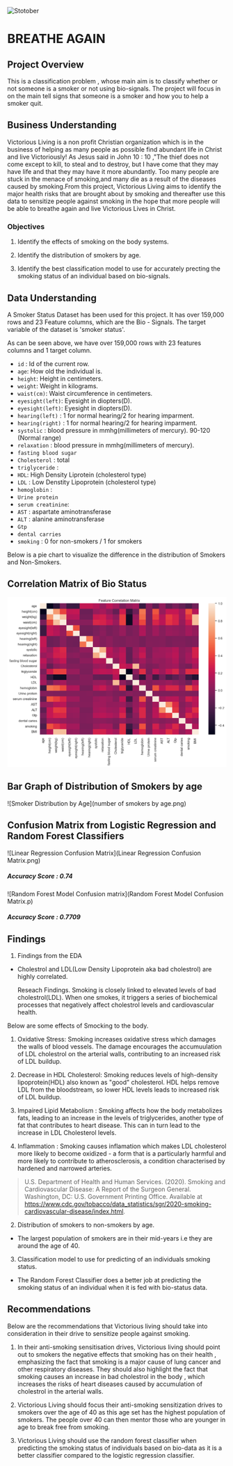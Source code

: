 ![Stotober](https://encrypted-tbn0.gstatic.com/images?q=tbn:ANd9GcRt7m3E67ogwWOfRoEU9EtJsnZ80bWI0j2FPQ&s)

# BREATHE AGAIN

## Project Overview
This is a classification problem , whose main aim is to classify whether or not someone is a smoker or not using bio-signals. The project will focus in on the main tell signs that someone is a smoker and how you to help a smoker quit.


## Business Understanding 

Victorious Living is a non profit Christian organization which is in the business of helping as many people as possible find abundant life in Christ and live Victoriously! As Jesus said in John 10 : 10 ,"The thief does not come except to kill, to steal and to destroy, but I have come that they may have life and that they may have it more abundantly. Too many people are stuck in the menace of smoking,and many die as a result of the diseases caused by smoking.From this project, Victorious Living aims to identify the major health risks that are brought about by smoking and thereafter use this data to sensitize people against smoking in the hope that more people will be able to breathe again and live Victorious Lives in Christ.


### Objectives
1. Identify the effects of smoking on the body systems. 

2. Identify the distribution of smokers by age.

3. Identify the best classification model to use for accurately precting the smoking status of an individual based on bio-signals.


## Data Understanding

A Smoker Status Dataset has been used for this project. It has over 159,000 rows and 23 Feature columns, which are the Bio - Signals. The target variable of the dataset is 'smoker status'.

As can be seen above, we have over 159,000 rows with 23 features columns and 1 target column. 
- `id` : Id of the current row.
- `age`: How old the individual is.
- `height`: Height in centimeters.
- `weight`: Weight in kilograms.
- `waist(cm)`: Waist circumference in centimeters.
- `eyesight(left)`: Eyesight in diopters(D).
- `eyesight(left)`: Eyesight in diopters(D).
- `hearing(left)` : 1 for normal hearing/2 for hearing imparment.
- `hearing(right)` : 1 for normal hearing/2 for hearing imparment.
- `systolic` : blood pressure in mmhg(millimeters of mercury). 90-120 (Normal range)
- `relaxation` : blood pressure in mmhg(millimeters of mercury).
- `fasting blood sugar` 
- `Cholesterol` : total
- `triglyceride` : 
- `HDL`: High Density Liprotein (cholesterol type)
- `LDL` : Low Denstity Lipoprotein (cholesterol type)
- `hemoglobin` :
- `Urine protein` 
- `serum creatinine`:
- `AST` : aspartate aminotransferase
- `ALT` : alanine aminotransferase
- `Gtp` 
- `dental carries` 
- `smoking` : 0 for non-smokers / 1 for smokers

Below is a pie chart to visualize the difference in the distribution of Smokers and Non-Smokers.


## Correlation Matrix of Bio Status

![Bio-Signal Correlation matrix](Bio-status_correlation_matrix.png)


## Bar Graph of Distribution of Smokers by age

![Smoker Distribution by Age](number of smokers by age.png)


## Confusion Matrix from Logistic Regression and Random Forest Classifiers


![Linear Regression Confusion Matrix](Linear Regression Confusion Matrix.png)

##### Accuracy Score : 0.74

![Random Forest Model Confusion matrix](Random Forest Model Confusion Matrix.p)

##### Accuracy Score : 0.7709


## Findings

1. Findings from the EDA
- Cholestrol and LDL(Low Density Lipoprotein aka bad cholestrol) are highly correlated.

     Reseach Findings.
  Smoking is closely linked to elevated levels of bad cholestrol(LDL). When one smokes, it triggers a series of biochemical processes that negatively affect cholestrol levels and cardiovascular health.

 Below are some effects of Smocking to the body. 
 1. Oxidative Stress: Smoking increases oxidative stress which damages the walls of blood vessels. The damage encourages the accumuulation of LDL cholestrol on the arterial walls, contributing to an increased risk of
 LDL buildup. 

 2. Decrease in HDL Cholesterol: Smoking reduces levels of high-density lipoprotein(HDL) also known as "good" cholesterol. HDL helps remove LDL from the bloodstream, so lower  HDL levels leads to increased risk of LDL buildup. 

 3. Impaired Lipid Metabolism : Smoking affects how the body metabolizes fats, leading to an increase in the levels of triglycerides, another type of fat that contributes to heart disease. This can in turn lead to the increase in LDL Cholesterol levels.

 4. Inflammation : Smoking causes inflamation which makes LDL cholesterol more likely to become oxidized - a form that is a particularly harmful and more likely to contribute to atherosclerosis, a condition characterised by hardened and narrowed arteries. 


 > U.S. Department of Health and Human Services. (2020). Smoking and Cardiovascular Disease: A Report of the Surgeon General. Washington, DC: U.S. Government Printing Office. Available at https://www.cdc.gov/tobacco/data_statistics/sgr/2020-smoking-cardiovascular-disease/index.html.



 2. Distribution of smokers to non-smokers by age.
 - The largest population of smokers are in their mid-years i.e they are around the age of 40.


 3. Classification model to use for predicting of an individuals smoking status. 
 - The Random Forest Classifier does a better job at predicting the smoking status of an individual when it is fed with bio-status data.


 ## Recommendations 

 Below are the recommendations that Victorious living should take into consideration in their drive to sensitize people against smoking. 
1. In their anti-smoking sensitisation drives, Victorious living should point out to smokers the negative effects that smoking has on their health , emphasizing the 
fact that smoking is a major cause of lung cancer and other respiratory diseases. They should also highlight the fact that smoking causes an increase in bad cholestrol in the body , which increases the risks of heart diseases caused by accumulation of cholestrol in the arterial walls. 

2. Victorious Living should focus their anti-smoking sensitization drives to smokers over the age of 40 as this age set has the highest population of smokers. The people 
over 40 can then mentor those who are younger in age to break free from smoking. 

3. Victorious Living should use the random forest classifier when predicting the smoking status of individuals based on bio-data as it is a better classifier compared to 
   the logistic regression classifier.

